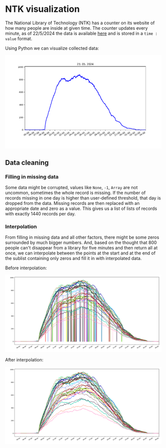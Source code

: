 # NTK visualization

The National Library of Technology (NTK) has a counter on its website of how many people are inside at given time. The counter updates every minute, as of 22/5/2024 the data is available [here](https://ftp2.mvolfik.com/vojta_scraper/zaznam.txt) and is stored in a `time : value` format.

Using Python we can visualize collected data:

![](docs/showcase.gif)

## Data cleaning

### Filling in missing data

Some data might be corrupted, values like `None`, `-1`, `Array` are not uncommon, sometimes the whole record is missing. If the number of records missing in one day is higher than user-defined threshold, that day is dropped from the data. Missing records are then replaced with an appropriate date and zero as a value. This gives us a list of lists of records with exactly 1440 records per day.

### Interpolation

From filling in missing data and all other factors, there might be some zeros surrounded by much bigger numbers. And, based on the thought that 800 people can't disappear from a library for five minutes and then return all at once, we can interpolate between the points at the start and at the end of the sublist containing only zeros and fill it in with interpolated data.

Before interpolation:

![](docs/without_interpolation.png)

After interpolation:

![](docs/with_interpolation.png)